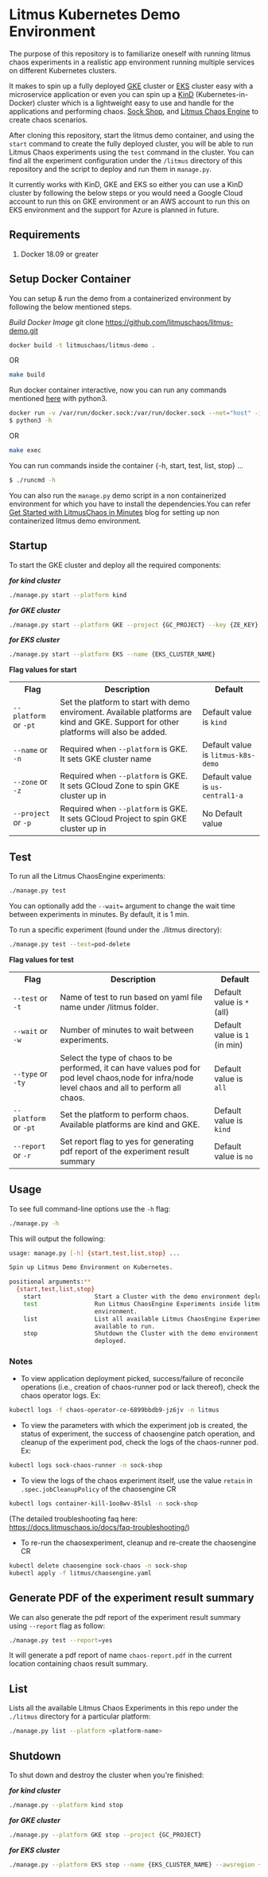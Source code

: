 # Litmus Kubernetes Demo Environment

The purpose of this repository is to familiarize oneself with running litmus chaos experiments in a realistic app environment running multiple services on different Kubernetes clusters.

It makes to spin up a fully deployed [GKE](https://cloud.google.com/kubernetes-engine/) cluster or [EKS](https://aws.amazon.com/eks/) cluster easy with a microservice application or even you can spin up a [KinD](https://kind.sigs.k8s.io/docs/user/quick-start/) (Kubernetes-in-Docker) cluster which is a lightweight easy to use and handle for the applications and performing chaos.
[Sock Shop](https://github.com/microservices-demo/microservices-demo), and
[Litmus Chaos Engine](https://litmuschaos.io/) to create chaos scenarios.

After cloning this repository, start the litmus demo container, and using the `start` command to create the fully deployed cluster, you will be able to run Litmus Chaos experiments using the `test` command in the cluster. You can find all the experiment configuration under the `/litmus` directory of this repository and the script to deploy and run them in `manage.py`.

It currently works with KinD, GKE and EKS so either you can use a KinD cluster by following the below steps or you would need a Google Cloud account to run this on GKE environment or an AWS account to run this on EKS environment and the support for Azure is planned in future.

## Requirements

1. Docker 18.09 or greater

## Setup Docker Container  
You can setup & run the demo from a containerized environment by following the below mentioned steps. 

_Build Docker Image_
git clone https://github.com/litmuschaos/litmus-demo.git

```bash
docker build -t litmuschaos/litmus-demo .
```
OR
```bash
make build
```

Run docker container interactive, now you can run any commands mentioned [here](#usage) with python3.

```bash
docker run -v /var/run/docker.sock:/var/run/docker.sock --net="host" -it --entrypoint bash litmuschaos/litmus-demo
$ python3 -h
```
OR
```bash
make exec
```

You can run commands inside the container {-h, start, test, list, stop} ...
```bash
$ ./runcmd -h
```

You can also run the `manage.py` demo script in a non containerized environment for which you have to install the dependencies.You can refer [Get Started with LitmusChaos in Minutes](https://bit.ly/3kZv3KA) blog for setting up non containerized litmus demo environment.

## Startup

To start the GKE cluster and deploy all the required components:

**_for kind cluster_**
```bash
./manage.py start --platform kind
```

**_for GKE cluster_**
```bash
./manage.py start --platform GKE --project {GC_PROJECT} --key {ZE_KEY}
```
**_for EKS cluster_**
```bash
./manage.py start --platform EKS --name {EKS_CLUSTER_NAME}
```

**Flag values for start**
<table>
<tr>
<th> Flag </th>
<th> Description </th>
<th> Default </th>
</tr>
<tr>
 <td> <code>--platform</code> or <code>-pt</code>  </td>
 <td> Set the platform to start with demo enviroment. Available platforms are kind and GKE. Support for other platforms will also be added. </td>
 <td>  Default value is <code>kind</code></td>
 </tr>
<tr>
 <td> <code>--name</code> or <code>-n</code> </td>
 <td> Required when <code>--platform</code> is GKE. It sets GKE cluster name </td>
 <td>  Default value is <code>litmus-k8s-demo</code></td>
 </tr>
<tr>
 <td> <code>--zone</code> or <code>-z</code> </td>
 <td> Required when <code>--platform</code> is GKE. It sets GCloud Zone to spin GKE cluster up in </td>
 <td>  Default value is <code>us-central1-a</code></td>
 </tr>
 <tr>
 <td> <code>--project</code> or <code>-p</code> </td>
 <td> Required when <code>--platform</code> is GKE. It sets GCloud Project to spin GKE cluster up in </td>
 <td>  No Default value</td>
 </tr>
 </table>

## Test

To run all the Litmus ChaosEngine experiments:

```bash
./manage.py test
```
You can optionally add the `--wait=` argument to change the wait time between experiments in minutes. By default,
it is 1 min.

To run a specific experiment (found under the ./litmus directory):

```bash
./manage.py test --test=pod-delete
```

**Flag values for test**
<table>
<tr>
<th> Flag </th>
<th> Description </th>
<th> Default </th>
</tr>
<tr>
 <td> <code>--test</code> or <code>-t</code>  </td>
 <td> Name of test to run based on yaml file name under /litmus folder. </td>
 <td>  Default value is <code>*</code> (all)</td>
 </tr>
<tr>
 <td> <code>--wait</code> or <code>-w</code> </td>
 <td> Number of minutes to wait between experiments. </td>
 <td>  Default value is <code>1</code> (in min)</td>
 </tr>
<tr>
 <td> <code>--type</code> or <code>-ty</code> </td>
 <td> Select the type of chaos to be performed, it can have values pod for pod level chaos,node for infra/node level chaos and all to perform all chaos. </td>
 <td>  Default value is <code>all</code> </td>
 </tr>
 <tr>
 <td> <code>--platform</code> or <code>-pt</code> </td>
 <td> Set the platform to perform chaos. Available platforms are kind and GKE. </td>
 <td> Default value is <code>kind</code></td>
 </tr>
  <tr>
 <td> <code>--report</code> or <code>-r</code> </td>
 <td> Set report flag to yes for generating pdf report of the experiment result summary </td>
 <td> Default value is <code>no</code></td>
 </tr>
 </table>

## Usage

To see full command-line options use the `-h` flag:

```bash
./manage.py -h
```

This will output the following:

```bash
usage: manage.py [-h] {start,test,list,stop} ...

Spin up Litmus Demo Environment on Kubernetes.

positional arguments:**
  {start,test,list,stop}
    start               Start a Cluster with the demo environment deployed.
    test                Run Litmus ChaosEngine Experiments inside litmus demo
                        environment.
    list                List all available Litmus ChaosEngine Experiments
                        available to run.
    stop                Shutdown the Cluster with the demo environment
                        deployed.
```


### Notes

- To view application deployment picked, success/failure of reconcile operations (i.e., creation of chaos-runner pod or lack thereof), check the chaos operator logs. Ex:

```bash
kubectl logs -f chaos-operator-ce-6899bbdb9-jz6jv -n litmus
```

- To view the parameters with which the experiment job is created, the status of experiment, the success of chaosengine patch operation, and cleanup of the experiment pod, check the logs of the chaos-runner pod. Ex:

```bash
kubectl logs sock-chaos-runner -n sock-shop
```

- To view the logs of the chaos experiment itself, use the value `retain` in `.spec.jobCleanupPolicy` of the chaosengine CR

```bash
kubectl logs container-kill-1oo8wv-85lsl -n sock-shop
```

(The detailed troubleshooting faq here: https://docs.litmuschaos.io/docs/faq-troubleshooting/)

- To re-run the chaosexperiment, cleanup and re-create the chaosengine CR

```bash
kubectl delete chaosengine sock-chaos -n sock-shop
kubectl apply -f litmus/chaosengine.yaml
```

## Generate PDF of the experiment result summary

We can also generate the pdf report of the experiment result summary using <code>--report</code> flag as follow:

```bash
./manage.py test --report=yes
```
It will generate a pdf report of name `chaos-report.pdf` in the current location containing chaos result summary.

## List

Lists all the available Litmus Chaos Experiments in this repo under the `./litmus` directory for a particular platform:

```bash
./manage.py list --platform <platform-name>
```


## Shutdown

To shut down and destroy the cluster when you're finished:

**_for kind cluster_**
``` bash
./manage.py --platform kind stop
```

**_for GKE cluster_**
```bash
./manage.py --platform GKE stop --project {GC_PROJECT}
```

**_for EKS cluster_**
```bash
./manage.py --platform EKS stop --name {EKS_CLUSTER_NAME} --awsregion {EKS_REGION_NAME}
```
